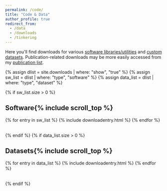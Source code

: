 ```yaml
---
permalink: /code/
title: "Code & Data"
author_profile: true
redirect_from: 
  - /data
  - /downloads
  - /tinkering
---
```


Here you'll find downloads for various [software libraries/utilities](#software) and [custom datasets](#datasets). Publication-related downloads may be more easily accessed from my [publication list](/publications).

{% assign dlist = site.downloads | where: "show", "true" %}
{% assign sw_list = dlist | where: "type", "software" %}
{% assign data_list = dlist | where: "type", "dataset" %}

{% if sw_list.size > 0 %}
<h2 id="software" class="dlheader">Software{% include scroll_top %}</h2>
<table class="dltable">
  <tbody>
    {% for entry in sw_list %}
      {% include downloadentry.html %}
    {% endfor %}
  </tbody>
</table>
{% endif %}
{% if data_list.size > 0 %}
<h2 id="datasets" class="dlheader">Datasets{% include scroll_top %}</h2>
<table class="dltable">
  <tbody>
    {% for entry in data_list %}
      {% include downloadentry.html %}
    {% endfor %}
  </tbody>
</table>
{% endif %}
